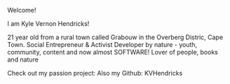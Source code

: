 Welcome!

 I am Kyle Vernon Hendricks!


21 year old from a rural town called Grabouw in the Overberg Distric, Cape Town. 
Social Entrepreneur & Activist
Developer by nature - youth, community, content and now almost SOFTWARE!
Lover of people, books and nature

Check out my passion project: 
Also my Github: KVHendricks
